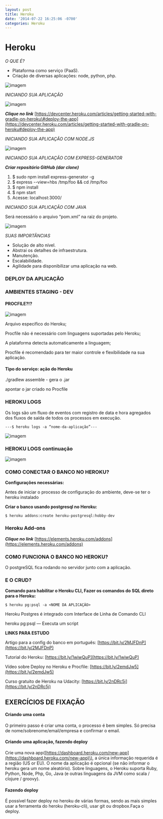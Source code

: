 ```yaml
---
layout: post
title: Heroku
date: '2014-07-22 16:25:06 -0700'
categories: Heroku
---
```


# Heroku

_O QUE É?_

* Plataforma como serviço \(PaaS\).
* Criação de diversas aplicações: node, python, php.

![imagem](https://lh4.googleusercontent.com/6jzM1G4KlUYakx8oqImIlud3LQPpUAxFfO6opzIZaaXpqTd_gTmx31ThDnVbHS-I0P-CejzR6qNAkvcAfHtgEyLvlrw0fNF9C6bADF0i5vrz9qQW-vf4P-FTVA3LC3xO_irqz2Aj9GQutJ9IEw)

_INICIANDO SUA APLICAÇÃO_

![imagem](https://lh5.googleusercontent.com/dOqUtSy9SD9NwhdcEgk5IHmkv1LSjC4vhPm57Cch0bHhIRdggaIc1w5h0gDEwLukJl7FmO5uXzPlOVk9qHKzKZrXitwsrRjfESeTjJkF867v4G2SIssFDR_ec0H1JpNgbI7a5hFA3ibi3xVtLA)

_**Clique no link**_ [https://devcenter.heroku.com/articles/getting-started-with-gradle-on-heroku\#deploy-the-app](https://devcenter.heroku.com/articles/getting-started-with-gradle-on-heroku#deploy-the-app)

_INICIANDO SUA APLICAÇÃO COM NODE.JS_

![imagem](https://lh3.googleusercontent.com/OnYsN4UYAUavayeyO_-bCwyzuhxHW17E9Rp6O0zTOs39T5Ggt9v3FfF9H1z3Q_1tJuAV9YMTPTygotgV9Yi5zXnLmtukPCNTS6OCEofInne_5j3yAmWxrEqr0oKehxrdvrgRKIuESm0)

_INICIANDO SUA APLICAÇÃO COM EXPRESS-GENERATOR_

_**Criar repositório GitHub \(dar clone\)**_

1. $ sudo npm install express-generator -g 
2. $ express --view=hbs /tmp/foo && cd /tmp/foo
3. $ npm install 
4. $ npm start 
5. Acesse:  localhost:3000/

_INICIANDO SUA APLICAÇÃO COM JAVA_

Será necessário o arquivo “pom.xml” na raiz do projeto.

![imagem](https://lh3.googleusercontent.com/aumi0roN176NBKULbGriERJw439fOVzCUENCylSABg_DTJpbzbODLoz3P8lAzBWukRivwDH5ssF_jd00wTGRI8Yw-k1mphMr028j_5LxeHYeT-NgyIXoq2KgIB3LPTqPFqFgKw8d7kQ)

_SUAS IMPORTÂNCIAS_

* Solução de alto nível.
* Abstrai os detalhes de infraestrutura.
* Manutenção.
* Escalabilidade.
* Agilidade para disponibilizar uma aplicação na web.

### DEPLOY DA APLICAÇÃO

### AMBIENTES STAGING - DEV

#### PROCFILE?!?

![imagem](https://lh3.googleusercontent.com/jPwcSDYyjM4Xv6AsgLk9w0rD4xR2AlDzQicckL_7_owzApyH-XjwObgJu8IbYuloJVc8ztXEzmJATQDIlXwEVPHEJ-7MYotN0txu5R03IfEDN2m7dwAl5Wm85NBla6JqhceTwiFa_04)

Arquivo específico do Heroku;

Procfile não é necessário com linguagens suportadas pelo Heroku;

A plataforma detecta automaticamente a linguagem;

Procfile é recomendado para ter maior controle e flexibilidade na sua aplicação.

#### Tipo do serviço: ação do Heroku

./gradlew assemble - gera o .jar

apontar o jar criado no Procfile

### HEROKU LOGS

Os logs são um fluxo de eventos com registro de data e hora agregados dos fluxos de saída de todos os processos em execução.

```text
---$ heroku logs -a “nome-da-aplicação”---
```

![imagem](https://lh3.googleusercontent.com/dfXzNzrudJwrcgiir_cFFhW91LCEmYkuhuwaVPy4nbfC2p0fen4oySq7UkJogzkyHxii4xfNZaTIAFpgv-4N6Q3SQ7hdzvYOuY5rFD7j7u-Sy2g-kCh_ZWADZTVlzBAXAN9lysXq-G0)

### HEROKU LOGS continuação

![imagem](https://lh5.googleusercontent.com/KYypKSs9IaOjzXkNzjpFzqGi-R4qVhF59M97_yzTOrWbHB6vpbKebheunyg0s4iWUOqPFG6W0-N5kQgkNKF1bHDWQVlbhyJajjfD8zcehmufNEEt370ZPRfCoSBHAkr5vMIspAdkdFI)

### COMO CONECTAR O BANCO NO HEROKU?

**Configurações necessárias:**

Antes de iniciar o processo de configuração do ambiente, deve-se ter o heroku instalado

**Criar o banco usando postgresql no Heroku:**

```text
$ heroku addons:create heroku-postgresql:hobby-dev
```

### Heroku Add-ons

_**Clique no link**_ [https://elements.heroku.com/addons](https://elements.heroku.com/addons)

### COMO FUNCIONA O BANCO NO HEROKU?

O postgreSQL fica rodando no servidor junto com a aplicação.

### E O CRUD?

**Comando para habilitar o Heroku CLI, Fazer os comandos do SQL direto para o Heroku:**

```text
$ heroku pg:psql -a <NOME DA APLICAÇÃO>
```

Heroku Postgres é integrado com Interface de Linha de Comando CLI

heroku pg:psql — Executa um script

**LINKS PARA ESTUDO**

Artigo para a config do banco em português: [https://bit.ly/2MJFDnP](https://bit.ly/2MJFDnP)

Tutorial do Heroku: [https://bit.ly/1wiwQuP](https://bit.ly/1wiwQuP)

Vídeo sobre Deploy no Heroku e Procfile: [https://bit.ly/2emdJw5](https://bit.ly/2emdJw5)

Curso gratuito de Heroku na Udacity: [https://bit.ly/2nDRc5j](https://bit.ly/2nDRc5j)

## EXERCÍCIOS DE FIXAÇÃO

#### Criando uma conta

O primeiro passo é criar uma conta, o processo é bem simples. Só precisa de nome/sobrenome/email/empresa e confirmar o email.

#### Criando uma aplicação, fazendo deploy

Crie uma nova app\([https://dashboard.heroku.com/new-app](https://dashboard.heroku.com/new-app)\), a única informação requerida é a região \(US or EU\). O nome da aplicação é opcional \(se não informar o heroku gera um nome aleatório\). Sobre linguagens, o Heroku suporta Ruby, Python, Node, Php, Go, Java \(e outras linguagens da JVM como scala / clojure / groovy\).

#### Fazendo deploy

É possível fazer deploy no heroku de várias formas, sendo as mais simples usar a ferramenta do heroku \(heroku-cli\), usar git ou dropbox.Faça o deploy.


